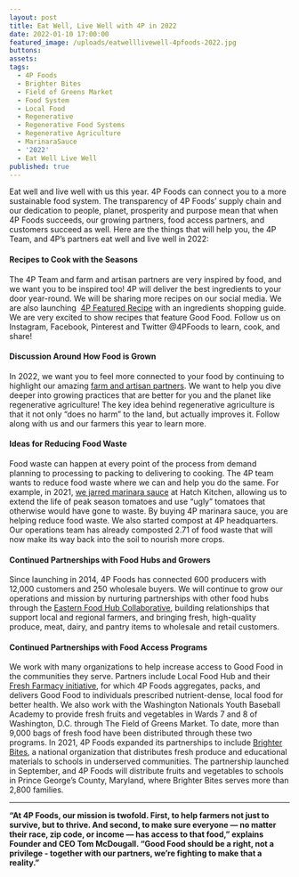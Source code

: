```yaml
---
layout: post
title: Eat Well, Live Well with 4P in 2022
date: 2022-01-10 17:00:00
featured_image: /uploads/eatwelllivewell-4pfoods-2022.jpg
buttons:
assets:
tags:
  - 4P Foods
  - Brighter Bites
  - Field of Greens Market
  - Food System
  - Local Food
  - Regenerative
  - Regenerative Food Systems
  - Regenerative Agriculture
  - MarinaraSauce
  - '2022'
  - Eat Well Live Well
published: true
---
```

<div class="editable"><p>Eat well and live well with us this year. 4P Foods can connect you to a more sustainable food system. The transparency of 4P Foods&rsquo; supply chain and our dedication to people, planet, prosperity and purpose mean that when 4P Foods succeeds, our growing partners, food access partners, and customers succeed as well. Here are the things that will help you, the 4P Team, and 4P&rsquo;s partners eat well and live well in 2022:</p><h4>Recipes to Cook with the Seasons</h4><p>The 4P Team and farm and artisan partners are very inspired by food, and we want you to be inspired too! 4P will deliver the best ingredients to your door year-round. We will be sharing more recipes on our social media. We are also launching&nbsp; <a href="https://shop.4pfoods.com/featuredrecipe">4P Featured Recipe</a> with an ingredients shopping guide. We are very excited to show recipes that feature Good Food. Follow us on Instagram, Facebook, Pinterest and Twitter @4PFoods to learn, cook, and share!</p><h4>Discussion Around How Food is Grown</h4><p>In 2022, we want you to feel more connected to your food by continuing to highlight our amazing <a href="https://4pfoods.com/our-farmers">farm and artisan partners</a>. We want to help you dive deeper into growing practices that are better for you and the planet like regenerative agriculture! The key idea behind regenerative agriculture is that it not only &ldquo;does no harm&rdquo; to the land, but actually improves it. Follow along with us and our farmers this year to learn more.&nbsp;</p><h4>Ideas for Reducing Food Waste</h4><p>Food waste can happen at every point of the process from demand planning to processing to packing to delivering to cooking. The 4P team wants to reduce food waste where we can and help you do the same. For example, in 2021, <a href="https://4pfoods.com/posts/4p-foods-marinara-sauce/">we jarred marinara sauce</a> at Hatch Kitchen, allowing us to extend the life of peak season tomatoes and use &ldquo;ugly&rdquo; tomatoes that otherwise would have gone to waste. By buying 4P marinara sauce, you are helping reduce food waste. We also started compost at 4P headquarters. Our operations team has already composted 2.71 of food waste that will now make its way back into the soil to nourish more crops.&nbsp;</p><h4>Continued Partnerships with Food Hubs and Growers</h4><p>Since launching in 2014, 4P Foods has connected 600 producers with 12,000 customers and 250 wholesale buyers. We will continue to grow our operations and mission by nurturing partnerships with other food hubs through the <a href="https://www.easternfoodhubcollaborative.org/">Eastern Food Hub Collaborative</a>, building relationships that support local and regional farmers, and bringing fresh, high-quality produce, meat, dairy, and pantry items to wholesale and retail customers.</p><h4>Continued Partnerships with Food Access Programs</h4><p>We work with many organizations to help increase access to Good Food in the communities they serve. Partners include Local Food Hub and their <a href="https://www.politico.com/news/2021/09/16/food-medicine-covid-health-care-511169">Fresh Farmacy initiative</a>, for which 4P Foods aggregates, packs, and delivers Good Food to individuals prescribed nutrient-dense, local food for better health. We also work with the Washington Nationals Youth Baseball Academy to provide fresh fruits and vegetables in Wards 7 and 8 of Washington, D.C. through The Field of Greens Market. To date, more than 9,000 bags of fresh food have been distributed through these two programs. In 2021, 4P Foods expanded its partnerships to include <a href="https://brighterbites.org/about/">Brighter Bites</a>, a national organization that distributes fresh produce and educational materials to schools in underserved communities. The partnership launched in September, and 4P Foods will distribute fruits and vegetables to schools in Prince George&rsquo;s County, Maryland, where Brighter Bites serves more than 2,800 families.&nbsp;</p><hr /><p class="AlignCenter"><strong>&ldquo;At 4P Foods, our mission is twofold. First, to help farmers not just to survive, but to thrive. And second, to make sure everyone &mdash; no matter their race, zip code, or income &mdash; has access to that food,&rdquo; explains Founder and CEO Tom McDougall. &ldquo;Good Food should be a right, not a privilege - together with our partners, we&rsquo;re fighting to make that a reality.&rdquo;</strong></p></div>

